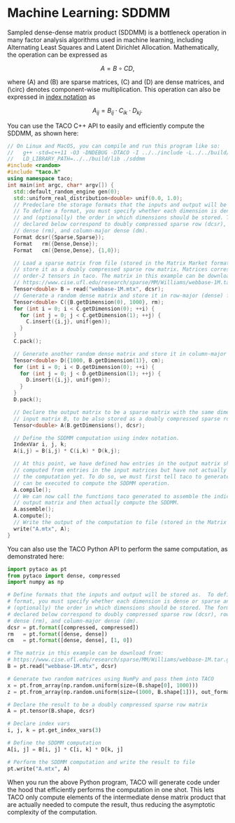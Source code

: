 # Machine Learning: SDDMM

Sampled dense-dense matrix product (SDDMM) is a bottleneck operation in many
factor analysis algorithms used in machine learning, including Alternating
Least Squares and Latent Dirichlet Allocation. Mathematically, the operation
can be expressed as 

$$A = B \circ CD,$$

where \(A\) and \(B\) are sparse matrices, \(C\) and \(D\) are dense matrices,
and \(\circ\) denotes component-wise multiplication. This operation can also be
expressed in [index
notation](pycomputations.md#specifying-tensor-algebra-computations) as 

$$A_{ij} = B_{ij} \cdot C_{ik} \cdot D_{kj}.$$

You can use the TACO C++ API to easily and efficiently compute the SDDMM, as
shown here:

```c++
// On Linux and MacOS, you can compile and run this program like so:
//   g++ -std=c++11 -O3 -DNDEBUG -DTACO -I ../../include -L../../build/lib sddmm.cpp -o sddmm -ltaco
//   LD_LIBRARY_PATH=../../build/lib ./sddmm
#include <random>
#include "taco.h"
using namespace taco;
int main(int argc, char* argv[]) {
  std::default_random_engine gen(0);
  std::uniform_real_distribution<double> unif(0.0, 1.0);
  // Predeclare the storage formats that the inputs and output will be stored as.
  // To define a format, you must specify whether each dimension is dense or sparse
  // and (optionally) the order in which dimensions should be stored. The formats
  // declared below correspond to doubly compressed sparse row (dcsr), row-major
  // dense (rm), and column-major dense (dm).
  Format dcsr({Sparse,Sparse});
  Format   rm({Dense,Dense});
  Format   cm({Dense,Dense}, {1,0});

  // Load a sparse matrix from file (stored in the Matrix Market format) and
  // store it as a doubly compressed sparse row matrix. Matrices correspond to
  // order-2 tensors in taco. The matrix in this example can be download from:
  // https://www.cise.ufl.edu/research/sparse/MM/Williams/webbase-1M.tar.gz
  Tensor<double> B = read("webbase-1M.mtx", dcsr);
  // Generate a random dense matrix and store it in row-major (dense) format.
  Tensor<double> C({B.getDimension(0), 1000}, rm);
  for (int i = 0; i < C.getDimension(0); ++i) {
    for (int j = 0; j < C.getDimension(1); ++j) {
      C.insert({i,j}, unif(gen));
    }
  }
  C.pack();

  // Generate another random dense matrix and store it in column-major format.
  Tensor<double> D({1000, B.getDimension(1)}, cm);
  for (int i = 0; i < D.getDimension(0); ++i) {
    for (int j = 0; j < D.getDimension(1); ++j) {
      D.insert({i,j}, unif(gen));
    }
  }
  D.pack();

  // Declare the output matrix to be a sparse matrix with the same dimensions as
  // input matrix B, to be also stored as a doubly compressed sparse row matrix.
  Tensor<double> A(B.getDimensions(), dcsr);

  // Define the SDDMM computation using index notation.
  IndexVar i, j, k;
  A(i,j) = B(i,j) * C(i,k) * D(k,j);

  // At this point, we have defined how entries in the output matrix should be
  // computed from entries in the input matrices but have not actually performed
  // the computation yet. To do so, we must first tell taco to generate code that
  // can be executed to compute the SDDMM operation.
  A.compile();
  // We can now call the functions taco generated to assemble the indices of the
  // output matrix and then actually compute the SDDMM.
  A.assemble();
  A.compute();
  // Write the output of the computation to file (stored in the Matrix Market format).
  write("A.mtx", A);
}
```

You can also use the TACO Python API to perform the same computation, as
demonstrated here:

```python
import pytaco as pt
from pytaco import dense, compressed
import numpy as np

# Define formats that the inputs and output will be stored as.  To define a
# format, you must specify whether each dimension is dense or sparse and
# (optionally) the order in which dimensions should be stored. The formats
# declared below correspond to doubly compressed sparse row (dcsr), row-major
# dense (rm), and column-major dense (dm).
dcsr = pt.format([compressed, compressed])
rm   = pt.format([dense, dense])
cm   = pt.format([dense, dense], [1, 0])

# The matrix in this example can be download from:
# https://www.cise.ufl.edu/research/sparse/MM/Williams/webbase-1M.tar.gz
B = pt.read("webbase-1M.mtx", dcsr)

# Generate two random matrices using NumPy and pass them into TACO
x = pt.from_array(np.random.uniform(size=(B.shape[0], 1000)))
z = pt.from_array(np.random.uniform(size=(1000, B.shape[1])), out_format=cm)

# Declare the result to be a doubly compressed sparse row matrix
A = pt.tensor(B.shape, dcsr)

# Declare index vars
i, j, k = pt.get_index_vars(3)

# Define the SDDMM computation
A[i, j] = B[i, j] * C[i, k] * D[k, j]

# Perform the SDDMM computation and write the result to file
pt.write("A.mtx", A)
```

When you run the above Python program, TACO will generate code under the hood
that efficiently performs the computation in one shot.  This lets TACO only 
compute elements of the intermediate dense matrix product that are actually 
needed to compute the result, thus reducing the asymptotic complexity of the 
computation.
